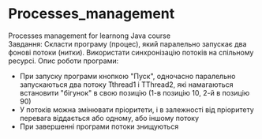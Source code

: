 # Processes_management
Processes management for learnong Java course  
Завдання: Скласти програму (процес), який паралельно запускає два фонові потоки (нитки). Використати синхронізацію потоків на спільному ресурсі.
Опис роботи програми:  
- При запуску програми кнопкою "Пуск", одночасно паралельно запускаються два потоку Tthread1 і TThread2, які намагаються встановити "бігунок" в свою позицію (1-в позицію 10, 2-й в позицію 90)
- У потоків можна змінювати пріоритети, і в залежності від пріоритету перевага віддається або одному, або іншому потоку
- При завершенні програми потоки знищуються
